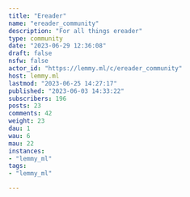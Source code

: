 ```yaml
---
title: "Ereader" 
name: "ereader_community"
description: "For all things ereader"
type: community
date: "2023-06-29 12:36:08"
draft: false
nsfw: false
actor_id: "https://lemmy.ml/c/ereader_community"
host: lemmy.ml
lastmod: "2023-06-25 14:27:17"
published: "2023-06-03 14:33:22"
subscribers: 196
posts: 23
comments: 42
weight: 23
dau: 1
wau: 6
mau: 22
instances:
- "lemmy_ml"
tags: 
- "lemmy_ml"

---
```

